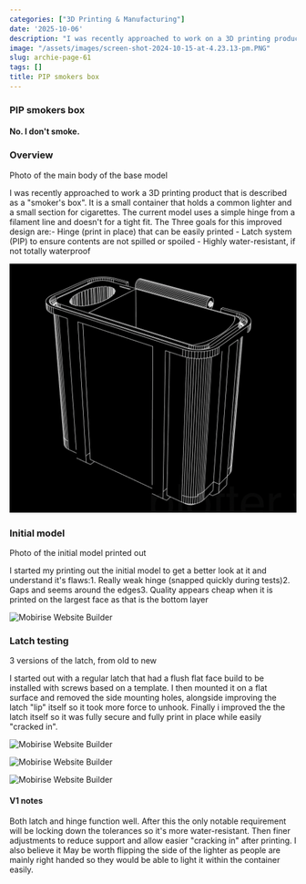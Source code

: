 ```yaml
---
categories: ["3D Printing & Manufacturing"]
date: '2025-10-06'
description: "I was recently approached to work on a 3D printing product that is described as a smoker"
image: "/assets/images/screen-shot-2024-10-15-at-4.23.13-pm.PNG"
slug: archie-page-61
tags: []
title: PIP smokers box
---
```



### PIP smokers box


#### No. I don't smoke.




### Overview


Photo of the main body of the base model


I was recently approached to work a 3D printing product that is described as a "smoker's box". It is a small container that holds a common lighter and a small section for cigarettes. The current model uses a simple hinge from a filament line and doesn't for a tight fit. The Three goals for this improved design are:- Hinge (print in place) that can be easily printed - Latch system (PIP) to ensure contents are not spilled or spoiled - Highly water-resistant, if not totally waterproof


![Mobirise Website Builder](/assets/images/screen-shot-2024-10-15-at-4.23.13-pm.PNG)




### Initial model


Photo of the initial model printed out


I started my printing out the initial model to get a better look at it and understand it's flaws:1. Really weak hinge (snapped quickly during tests)2. Gaps and seems around the edges3. Quality appears cheap when it is printed on the largest face as that is the bottom layer


![Mobirise Website Builder](/assets/images/img-2295.JPG)




### Latch testing


3 versions of the latch, from old to new


I started out with a regular latch that had a flush flat face build to be installed with screws based on a template. I then mounted it on a flat surface and removed the side mounting holes, alongside improving the latch "lip" itself so it took more force to unhook. Finally i improved the the latch itself so it was fully secure and fully print in place while easily "cracked in".


![Mobirise Website Builder](/assets/images/img-2294.JPG)




![Mobirise Website Builder](/assets/images/img-2313.JPG)


![Mobirise Website Builder](/assets/images/img-2308.JPG)




#### V1 notes


Both latch and hinge function well. After this the only notable requirement will be locking down the tolerances so it's more water-resistant. Then finer adjustments to reduce support and allow easier "cracking in" after printing. I also believe it May be worth flipping the side of the lighter as people are mainly right handed so they would be able to light it within the container easily.


